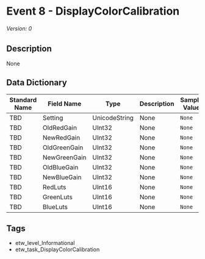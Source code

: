 # Event 8 - DisplayColorCalibration
###### Version: 0

## Description
None

## Data Dictionary
|Standard Name|Field Name|Type|Description|Sample Value|
|---|---|---|---|---|
|TBD|Setting|UnicodeString|None|`None`|
|TBD|OldRedGain|UInt32|None|`None`|
|TBD|NewRedGain|UInt32|None|`None`|
|TBD|OldGreenGain|UInt32|None|`None`|
|TBD|NewGreenGain|UInt32|None|`None`|
|TBD|OldBlueGain|UInt32|None|`None`|
|TBD|NewBlueGain|UInt32|None|`None`|
|TBD|RedLuts|UInt16|None|`None`|
|TBD|GreenLuts|UInt16|None|`None`|
|TBD|BlueLuts|UInt16|None|`None`|

## Tags
* etw_level_Informational
* etw_task_DisplayColorCalibration